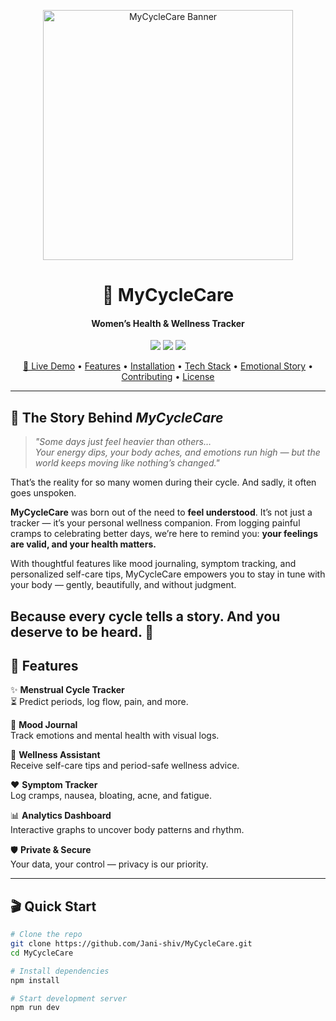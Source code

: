 <p align="center">
  <img src="https://media.giphy.com/media/v1.Y2lkPTc5MGI3NjExeDVyNXQycWVwamZycGdyOXhnNWZ6bmxrdmdlMHhzNXZlMHVucGt1ayZlcD12MV9zdGlja2Vyc19zZWFyY2gmY3Q9cw/wa0YVWljRtekMUfke6/giphy.gif" alt="MyCycleCare Banner" width="400" />
</p>

<h1 align="center">🌸 MyCycleCare</h1>
<h4 align="center">Women’s Health & Wellness Tracker</h4>

<p align="center">
  <a href="https://github.com/Jani-shiv/MyCycleCare/stargazers"><img src="https://img.shields.io/github/stars/Jani-shiv/MyCycleCare?style=social" /></a>
  <a href="https://github.com/Jani-shiv/MyCycleCare/watchers"><img src="https://img.shields.io/github/watchers/Jani-shiv/MyCycleCare?style=social" /></a>
  <a href="https://github.com/Jani-shiv/MyCycleCare/network/members"><img src="https://img.shields.io/github/forks/Jani-shiv/MyCycleCare?style=social" /></a>
</p>

<p align="center">
  <a href="https://my-cycle-care.vercel.app" target="_blank">🚀 Live Demo</a> •
  <a href="#features">Features</a> •
  <a href="#installation">Installation</a> •
  <a href="#tech-stack">Tech Stack</a> •
  <a href="#story">Emotional Story</a> •
  <a href="#contributing">Contributing</a> •
  <a href="#license">License</a>
</p>


---
## 💌 The Story Behind *MyCycleCare*

> _"Some days just feel heavier than others…  
> Your energy dips, your body aches, and emotions run high — but the world keeps moving like nothing’s changed."_

That’s the reality for so many women during their cycle. And sadly, it often goes unspoken.

**MyCycleCare** was born out of the need to **feel understood**. It’s not just a tracker — it’s your personal wellness companion. From logging painful cramps to celebrating better days, we’re here to remind you: **your feelings are valid, and your health matters.**

With thoughtful features like mood journaling, symptom tracking, and personalized self-care tips, MyCycleCare empowers you to stay in tune with your body — gently, beautifully, and without judgment.

Because every cycle tells a story. And **you deserve to be heard**. 🌸
---

## 🌟 Features

✨ **Menstrual Cycle Tracker**  
⏳ Predict periods, log flow, pain, and more.

📝 **Mood Journal**  
Track emotions and mental health with visual logs.

🌿 **Wellness Assistant**  
Receive self-care tips and period-safe wellness advice.

❤️ **Symptom Tracker**  
Log cramps, nausea, bloating, acne, and fatigue.

📊 **Analytics Dashboard**  
Interactive graphs to uncover body patterns and rhythm.

🛡️ **Private & Secure**  
Your data, your control — privacy is our priority.


---

## 🎬 Quick Start

```bash
# Clone the repo
git clone https://github.com/Jani-shiv/MyCycleCare.git
cd MyCycleCare

# Install dependencies
npm install

# Start development server
npm run dev

